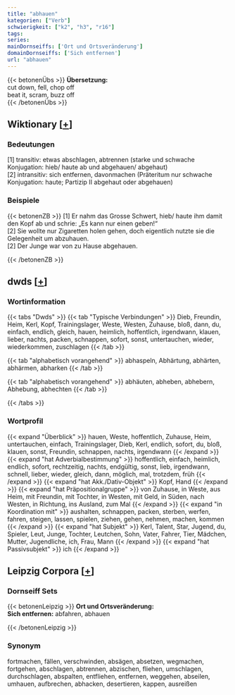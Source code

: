 ```yaml
---
title: "abhauen"
kategorien: ["Verb"]
schwierigkeit: ["k2", "h3", "r16"]
tags:
series:
mainDornseiffs: ['Ort und Ortsveränderung']
domainDornseiffs: ['Sich entfernen']
url: "abhauen"
---
```


{{< betonenÜbs >}}
**Übersetzung:**  
cut down, fell, chop  off  
beat it, scram, buzz  off  
{{< /betonenÜbs >}}

## Wiktionary [[+](https://de.wiktionary.org/wiki/abhauen)]

### Bedeutungen
[1] transitiv: etwas abschlagen, abtrennen (starke und schwache Konjugation: hieb/ haute ab und abgehauen/ abgehaut)  
[2] intransitiv: sich entfernen, davonmachen (Präteritum nur schwache Konjugation: haute; Partizip II abgehaut oder abgehauen)  

### Beispiele
{{< betonenZB >}}
[1] Er nahm das Grosse Schwert, hieb/ haute ihm damit den Kopf ab und schrie: „Es kann nur einen geben!“  
[2] Sie wollte nur Zigaretten holen gehen, doch eigentlich nutzte sie die Gelegenheit um abzuhauen.  
[2] Der Junge war von zu Hause abgehauen.  

{{< /betonenZB >}}


## dwds [[+](https://www.dwds.de/wb/abhauen)]

### Wortinformation
{{< tabs "Dwds" >}}
{{< tab "Typische Verbindungen" >}}
Dieb, Freundin, Heim, Kerl, Kopf, Trainingslager, Weste, Westen, Zuhause, bloß, dann, du, einfach, endlich, gleich, hauen, heimlich, hoffentlich, irgendwann, klauen, lieber, nachts, packen, schnappen, sofort, sonst, untertauchen, wieder, wiederkommen, zuschlagen
{{< /tab >}}

{{< tab "alphabetisch vorangehend" >}}
abhaspeln, Abhärtung, abhärten, abhärmen, abharken
{{< /tab >}}

{{< tab "alphabetisch vorangehend" >}}
abhäuten, abheben, abhebern, Abhebung, abhechten
{{< /tab >}}

{{< /tabs >}}

### Wortprofil
{{< expand "Überblick" >}} hauen, Weste, hoffentlich, Zuhause, Heim, untertauchen, einfach, Trainingslager, Dieb, Kerl, endlich, sofort, du, bloß, klauen, sonst, Freundin, schnappen, nachts, irgendwann {{< /expand >}}
{{< expand "hat Adverbialbestimmung" >}} hoffentlich, einfach, heimlich, endlich, sofort, rechtzeitig, nachts, endgültig, sonst, lieb, irgendwann, schnell, lieber, wieder, gleich, dann, möglich, mal, trotzdem, früh {{< /expand >}}
{{< expand "hat Akk./Dativ-Objekt" >}} Kopf, Hand {{< /expand >}}
{{< expand "hat Präpositionalgruppe" >}} von Zuhause, in Weste, aus Heim, mit Freundin, mit Tochter, in Westen, mit Geld, in Süden, nach Westen, in Richtung, ins Ausland, zum Mal {{< /expand >}}
{{< expand "in Koordination mit" >}} aushalten, schnappen, packen, sterben, werfen, fahren, steigen, lassen, spielen, ziehen, gehen, nehmen, machen, kommen {{< /expand >}}
{{< expand "hat Subjekt" >}} Kerl, Talent, Star, Jugend, du, Spieler, Leut, Junge, Tochter, Leutchen, Sohn, Vater, Fahrer, Tier, Mädchen, Mutter, Jugendliche, ich, Frau, Mann {{< /expand >}}
{{< expand "hat Passivsubjekt" >}} ich {{< /expand >}}

## Leipzig Corpora [[+](https://corpora.uni-leipzig.de/en/res?word=abhauen&corpusId=deu_newscrawl-public_2018)]

### Dornseiff Sets
{{< betonenLeipzig >}}
**Ort und Ortsveränderung:**  
**Sich entfernen:** abfahren, abhauen  

{{< /betonenLeipzig >}}

### Synonym
fortmachen, fällen, verschwinden, absägen, absetzen, wegmachen, fortgehen, abschlagen, abtrennen, abzischen, fliehen, umschlagen, durchschlagen, abspalten, entfliehen, entfernen, weggehen, abseilen, umhauen, aufbrechen, abhacken, desertieren, kappen, ausreißen

